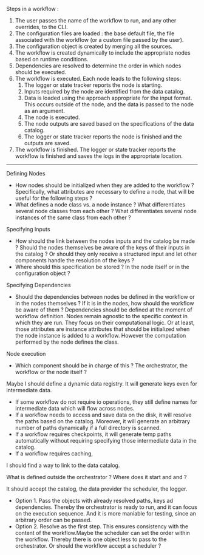 Steps in a workflow :
1. The user passes the name of the workflow to run, and any other overrides, to the CLI.
2. The configuration files are loaded : the base default file, the file associated with the workflow
   (or a custom file passed by the user).
3. The configuration object is created by merging all the sources.
4. The workflow is created dynamically to include the appropriate nodes based on runtime conditions.
5. Dependencies are resolved to determine the order in which nodes should be executed.
6. The workflow is executed. Each node leads to the following steps:
    1. The logger or state tracker reports the node is starting.
    2. Inputs required by the node are identified from the data catalog.
    3. Data is loaded using the approach appropriate for the input format. This occurs outside of
       the node, and the data is passed to the node as an argument.
    4. The node is executed.
    5. The node outputs are saved based on the specifications of the data catalog.
    6. The logger or state tracker reports the node is finished and the outputs are saved.
7. The workflow is finished. The logger or state tracker reports the workflow is finished and saves
   the logs in the appropriate location.

---

Defining Nodes
- How nodes should be initialized when they are added to the workflow ? Specifically, what
  attributes are necessary to define a node, that will be useful for the following steps ?
- What defines a node class vs. a node instance ? What differentiates several node classes from
  each other ? What differentiates several node instances of the same class from each other ?

Specifying Inputs
- How should the link between the nodes inputs and the catalog be made ? Should the nodes
  themselves be aware of the keys of their inputs in the catalog ? Or should they only receive a
  structured input and let other components handle the resolution of the keys ?
- Where should this specification be stored ? In the node itself or in the configuration object ?

Specifying Dependencies
- Should the dependencies between nodes be defined in the workflow or in the nodes themselves ?
  If it is in the nodes, how should the workflow be aware of them ?
Dependencies should be defined at the moment of workflow definition. Nodes remain agnostic to the
specific context in which they are run. They focus on their computational logic. Or at least, those
attributes are instance attributes that should be initialized when the node instance is added to a
workflow. However the computation performed by the node defines the class.

Node execution
- Which component should be in charge of this ? The orchestrator, the workflow or the node itself ?

Maybe I should define a dynamic data registry. It will generate keys even for intermediate data.

- If some workflow do not require io operations, they still define names for intermediate data which
will flow across nodes.
- If a workflow needs to access and save data on the disk, it will resolve the paths based on the
catalog. Moreover, it will generate an arbitrary number of paths dynamically if a full directory is
scanned.
- If a workflow requires checkpoints, it will generate temp paths automatically without requiring
specifying those intermediate data in the catalog.
- If a workflow requires caching,

I should find a way to link to the data catalog.

What is defined outside the orchestrator ? Where does it start and and ?

It should accept the catalog, the data provider the scheduler, the logger. 
- Option 1. Pass the objects with already resolved paths, keys ad dependencies. Thereby the
  orchestrator is ready to run, and it can focus on the execution sequence. And it is more maniable for testing, since an arbitrary order can be passed.
- Option 2. Resolve as the first step. This ensures consistency with the content of the
  workflow.Maybe the scheduler can set the order within the workflow. Thereby there is one object
  less to pass to the orchestrator. Or should the workflow accept a scheduler ?
